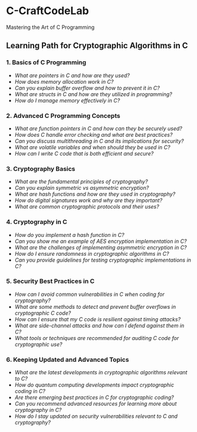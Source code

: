# C-CraftCodeLab
Mastering the Art of C Programming

## Learning Path for Cryptographic Algorithms in C

### 1. **Basics of C Programming**
- _What are pointers in C and how are they used?_
- _How does memory allocation work in C?_
- _Can you explain buffer overflow and how to prevent it in C?_
- _What are structs in C and how are they utilized in programming?_
- _How do I manage memory effectively in C?_

### 2. **Advanced C Programming Concepts**
- _What are function pointers in C and how can they be securely used?_
- _How does C handle error checking and what are best practices?_
- _Can you discuss multithreading in C and its implications for security?_
- _What are volatile variables and when should they be used in C?_
- _How can I write C code that is both efficient and secure?_

### 3. **Cryptography Basics**
- _What are the fundamental principles of cryptography?_
- _Can you explain symmetric vs asymmetric encryption?_
- _What are hash functions and how are they used in cryptography?_
- _How do digital signatures work and why are they important?_
- _What are common cryptographic protocols and their uses?_

### 4. **Cryptography in C**
- _How do you implement a hash function in C?_
- _Can you show me an example of AES encryption implementation in C?_
- _What are the challenges of implementing asymmetric encryption in C?_
- _How do I ensure randomness in cryptographic algorithms in C?_
- _Can you provide guidelines for testing cryptographic implementations in C?_

### 5. **Security Best Practices in C**
- _How can I avoid common vulnerabilities in C when coding for cryptography?_
- _What are some methods to detect and prevent buffer overflows in cryptographic C code?_
- _How can I ensure that my C code is resilient against timing attacks?_
- _What are side-channel attacks and how can I defend against them in C?_
- _What tools or techniques are recommended for auditing C code for cryptographic use?_

### 6. **Keeping Updated and Advanced Topics**
- _What are the latest developments in cryptographic algorithms relevant to C?_
- _How do quantum computing developments impact cryptographic coding in C?_
- _Are there emerging best practices in C for cryptographic coding?_
- _Can you recommend advanced resources for learning more about cryptography in C?_
- _How do I stay updated on security vulnerabilities relevant to C and cryptography?_
